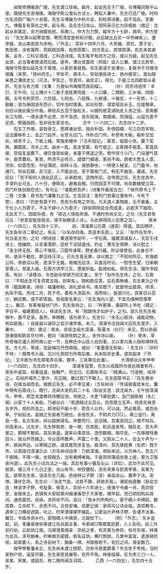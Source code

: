 <!-- { "loadSidebar": true } -->
　　闻黎师博庵游广陵，先生渡江往候。踰月，起会先生于广陵，与博庵同聚平山堂。既随先生游海陵。海陵守陈公澹仙方试士，聘起入署中，先生已还广陵。时四方名流叙广陵六十余客。先生与博庵为中秋大会，刻秋燕诗集，起不及赴。至重九，博庵复有萸社之举，起与焉。及先生归龙山，而阿采已化为异相矣（偶记：沈起从余嘉定，余方纳姬宛宛，系歌儿，仲方为力赞。踰年方十七龄，病卒。仲方悲曰：「先生素以起寒宜僧，寒而清宜是有知识僧。此后缺比丘尼一半热棒矣」）。遭旱蝗，龙山南亩皆为赤地。（「外志」：崇祯十四年六月，大旱蝗，民饥，鬻子女，售田舍，涂有饿殍，而赋税加等，始苦田累）。四方至止，宾馆常满，先生未尝谢客。孟冬，三科又戒成，三科选诗成。先生每岁有四方之役，或以为疑。起见先生出游，必当事者敦请而后就。是年，漕台吴震崆（邦臣）延入公署。值江北奇旱，海陵守陈澹仙延先生于客馆，以麦折事就商。先生密语于吴漕台，复致书于司理汤惕庵（来贺。「扬州府志」：字佐平，南丰人，崇祯庚辰进士，扬州推官）。澹仙随亲恳之漕抚史公（可法，字宪之，号道邻，谥忠正）。得允。于是江北四郡皆从麦折，先生与有力焉（文集：为澹仙书海陵荒政前幅）。
　　〔补〕同宗诗选传：辛巳、壬午间，公上隅计十二条于浙抚黄鸣骏：一人口募，二稽额，三乡保，四固圉，五号令附赏罚，六侦探，七则古，八拔殊，九俯谋，十器仗，十一形势，十二勤敏；皆为保固浙东西计，切中当时情事。如论形势，谓宜宿兵长玉，应接豫章，勿应以彼此属分尔我。再驻兵五百于独松关，以据险绝芜湖陆走入浙之径。至南都长江为限，一递水道不必虑，亦不及虑。浙东阻海，南接闽，而海寇、山寇为患不足虑。劈画指顾，皆非经生家言也。
　　壬午（一六四二），先生四十二岁。
　　先生丁外艰，哀毁骨立，悉屏诸女伎，独处朴园。朴倚园楼，可三四百年物，设法置柝朴上，击之门自开，似苍头应门。作朴应门传。朴旁有大榆。榆朴交加处，结亭于上。下板上幔。常独坐幔中（「古朴园记」：客至，临窗小坐。爨下茗熟，置圆匜，浮水上流。益水一匙，匜走至窗，有竹堤之。主客随手挹茗。茗竟启堤，空瓯复返爨下。诸饮食皆如是，省童子携送之劳。壁作径寸小门，门设通气其中，直贯爨处。客至，所须不必传示，就壁门细语，客尚不闻，厨者大悉主人意。须臾，如意而至。中设蒲团，如转斗法。或欲静坐，一转便入秘室。三门蓄书，地通穴，仰出石罅，非习走，入不能出也。至于窗格门式，制无不曲变。甫成，先生叹曰：「吾不知何人效此区区」。从来胜地，造物所忌。会申酉之际，先生坐其中，手录钓业可五、六十日，便释去，避难会稽。归而园芜不可理，尚存数椽壁立耳，而门朴肤创故在也）。有句云：『谁能颜吾庐』（诗集作巢居五古）？继作原书上下二卷（文集：原书及门潘集为之注。乞言启注：革列门党事过激有作，今失下卷）。序曰：『钓史有感于时，而务为有用之学也。凡天道人事物故，无不甚备，主于化小人为君子，不主于辟小人为君子』（辟如阴阳会合而成道，必欲天下独阳，无此天下）。因赋杂感，有『欲近人情姑命酒，不通时务尚论文』之句（先生尝有句云：「世变安能皆我法，情平始解读人诗」。与此俱得风人忠厚之旨）。
　　癸未（一六四三），先生四十三岁。
　　初，漳浦黄公石斋（道周）得谴，其后赐环，先生各有诗二章纪之。有云：『以名存四海，其道本先民』。又云：『拟作先生传，何当圣主怜』之句（明诗综：黄道周字幼平，一字石斋，福建漳浦县人，天启壬戌进士，授编修，以言事落职，廷杖下诏狱遣戌。钓业：黄先生得罪，诗以慰之：「圣主终无怒，箕心不悔狂。□婴传谏草，野史备行藏。所议嗟曾验，此身合不祥。是非千截在，屏见待汪洋」。已先生竟无罪，诗以勉之：「不知何所见，穷海欲公存。帝欲试以死，恩深于无冤。艰难历后涉，兵食及时论。一慰苍生望，归来朝至尊」）。至是入闽。石斋方讲学江东，堕崖折肱，肱络如虬。得先生诗，强作书投答。有曰：『读尊诗，令吾胁风举掷万仞无害』。至于「拟作先生传」之句，石斋曰：『不知此生可复烦君五指，则幸矣』。随和韵见答。后石斋殉难，先生果为之作传（载国寿录。诗综：福藩称制，进礼部尚书。南京既下，犹督师出婺源。师溃，执系不屈。丙戌二月，死于市。着有大涤函书、浩然咏）。旋游兴化，宾客日以百计，酬应繁，或不即答报。有投匿名柬云：『先生海内人望，不宜先缙绅而落寒士』。翼日，有客匍匐伏门外，先生急持之。曰：『昨匿柬，康邵所上书也（偶记：字召平，福建莆田人）。夜读先生诗，有「陌路怜才如护子」之句。邵久在先生襁褓中，愚不足录。虽然，幸赐教，请为弟子』。先生曰：『余无心赋诗，诚能动物，有如是哉』！自是益以诚存之旨示诸学者。未几，漳浦令沈翁闻大迎先生度岁，入署中。
　　〔附〕偶记：癸未，余视沈闻大漳浦，陈夏木（壮行）来见，而以余闽游诸倡和韵言尽付梓，题曰「闽游有韵之言」，余作诗以谢。
　　〔补〕癸未，草传奇梅花谶入郑所南心史一节，及稗氏中山狂人自刭事，又以翠为美人陪和靖林先生。方七月，草成，忽庭梅花开西南枝。或曰：『笔墨感无知矣』！先生曰：『非时不祥』！既携书入闽，见兴化郑郊为所南后裔，尚未知井史事，遂存副本（「外纪」：又半剧为书生掷笔弄兵事，数年，三吴果应此谶）。
　　大清顺冶元年甲申（一六四四），先生四十四岁。
　　漳浦多寇警，先生以戎服同令侯巡城者弥月，发矢中盗首。经春寇退，始解严。将北归，石斋贻书云：『贼满山，行道绝，姑待之』。石翁庐城外二里许，先见贼，数过其门不敢入。先生因答书云：『先生惠余诗，在贼当闻而去。贼畏见先生，必不幸见某』（方车岭诗：「传语彼昏犹未化，囊中带有石斋诗」）。既行，沈闻大发机兵二十名（耿岩文选：叔沈闻大，壬午授漳浦令。甲申，郑芝龙遣稗将持檄征饷，骂绝之，大吏飞章劾罢）。及门胡紫柏（名仁祖）以家丁十人来助。乃谢众曰：『若遇贼过五百众，则吾壁立无声，待其先锋至五步外，视的共击之。即进前不踰十步，若百人以外，可以战，然必乘高，或吾处卑，宁如前法。盖贼之先驱者乃贼也，余皆农夫，不知共力□□』。再三促行，离县一舍，名方车岭，岭以路狭得名。命整而行。远见贼，吾乘高伺之。贼不知兵，仰高来从。过五步，先生猝取势，奋一槊，伤其股，机兵连发弩。贼反走，吾大声詟之，群贼不敢前。其后渐退。遂率众乘其怯，连伤数贼。贼尽走。一先锋贼恃勇回斗，我众环而擒之。令众高呼数声，声震二十里。又舆从二十人，合五十声为一声，故闻声远，以寒贼之胆，虞其尾而求复也。抵漳州，其先锋姓黄（名侪）戮于市，以首级归漳浦示众（方车岭诗自序：乃抵漳浦，郑标来迎，以为神人。吾五六千御贼，不得一贼，坐观贼去，岂有被缚者哉。于是郑师蒲请坐我上座，更为卫我泉州道）。此先生小试兵法之一端。其后有事小亹及尖山（详后），武功于此可见。抵家，值三月十九日之变。龙山有市，哄狡健起。浙东宋某与狡首李某、吴某为乱，欲辱先生弟，误击先生几毙。邑侯林公子野（垐）亲临龙山，置李于法。吴惧，蒲伏乞命。先生曰：『汝走气急，试其不静，非欲杀我』。诸狡始遁散（耿岩文选：林垐字子野，号耻斋，侯官人，崇祯十六年进士，授海宁令甫一月，燕京信至，金陵未立。邑镇有大家奴乘间煽诸毒怨于大家者，揭竿起，而已阴阳构兵其间。通邑震恐。状闻，垐将状不问。且曰：「皆乡约所构约」。密于稠人中缚奴，数其罪，立杀杖下，余悉不问。合邑安堵。绍更记闻：家简可公讳全临，游崇教寺，遇李三刀横目遮路，叱之。时李潜谋揭竿煽乱。公密诣大尹林子野，告诸不法事。翼日，令临寺讲乡约，密相稠人中擒获，立毙杖下）。
　　〔附〕「外志」：东乡盗起。初，孝廉查继佐等渡江任兵部主事，令弟继□等牒鬻武爵，人人系衔。自三月初行劫，云助饷江南。冯骐澄斋偶录：崇祯之季，有苏某为参将，俗号东坡，林某为总兵，诨号朝奉。时奉南京密牒，假名征饷，横行剽掠。凡里中富室，遣游骑侦视，劫其要人，系之寺前树下，胸垂一牌，书赎银若干。旬日之间，得金数万。
　　按甲申鲁藩未立，先生尚未渡江授职，岂有令弟鬻爵事？外志失于考核。当时家剽户掠，温室尽罄，先生弟受其摧辱，在所不免。林侯临镇，实为李三刀一人。吴某、宋某，或因苏、林二贼传闻互词耳。
　　乙西（一六四五），先生四十五岁。
